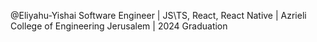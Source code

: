 @Eliyahu-Yishai
Software Engineer | JS\TS, React, React Native | Azrieli College of Engineering Jerusalem | 2024 Graduation


